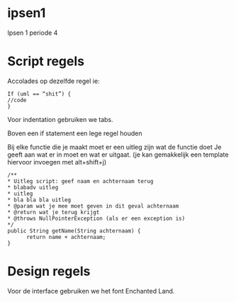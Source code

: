 # ipsen1
Ipsen 1 periode 4

# Script regels
Accolades op dezelfde regel ie:
```
If (uml == “shit”) {
//code
}
```

Voor indentation gebruiken we tabs.

Boven een if statement een lege regel houden

Bij elke functie die je maakt moet er een uitleg zijn wat de functie doet
Je geeft aan wat er in moet en wat er uitgaat. (je kan gemakkelijk een template hiervoor invoegen met alt+shift+j)

```
/**
* Uitleg script: geef naam en achternaam terug
* blabadv uitleg
* uitleg
* bla bla bla uitleg
* @param wat je mee moet geven in dit geval achternaam
* @return wat je terug krijgt
* @throws NullPointerException (als er een exception is)
*/
public String getName(String achternaam) {
      return name + achternaam;
}
```

# Design regels
Voor de interface gebruiken we het font Enchanted Land.



